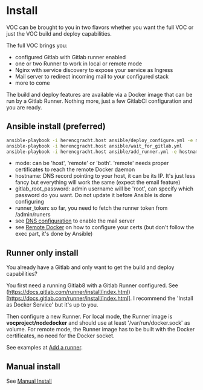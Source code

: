 # Install

VOC can be brought to you in two flavors whether you want the full VOC or just the VOC build and deploy capabilities. 

The full VOC brings you:
* configured Gitlab with Gitlab runner enabled
* one or two Runner to work in local or remote mode
* Nginx with service discovery to expose your service as Ingress
* Mail server to redirect incoming mail to your configured stack
* more to come


The build and deploy features are available via a Docker image that can be run by a Gitlab Runner. Nothing more, just a 
few GitlabCI configuration and you are ready. 



## Ansible install (preferred)

```bash
ansible-playbook -i herencgracht.host ansible/deploy_configure.yml -e mode=host -e hostname=gitlab.remip.eu -e gitlab_root_password=rootroot
ansible-playbook -i herencgracht.host ansible/wait_for_gitlab.yml
ansible-playbook -i herencgracht.host ansible/add_runner.yml -e hostname=gitlab.remip.eu -e runner_token=GNhcsYvUpUoZS48xusmG
```

* mode: can be 'host', 'remote' or 'both'. 'remote' needs proper certificates to reach the remote Docker daemon
* hostname: DNS record pointing to your host, it can be its IP. It's just less fancy but everything will work the same (expect the email feature)
* gitlab_root_password: admin username will be 'root', can specify which password do you want. Do not update it before Ansible is done configuring
* runner_token: so far, you need to fetch the runner token from /admin/runers
* see [DNS configuration](Mailin.md#dns-configuration) to enable the mail server
* see [Remote Docker](Config-Runner.md#remote-docker) on how to configure your certs (but don't follow the exec part, it's done by Ansible)


## Runner only install

You already have a Gitlab and only want to get the build and deploy capabilities?
 
You first need a running Gitlab8 with a Gitlab Runner configured. See (https://docs.gitlab.com/runner/install/index.html)[https://docs.gitlab.com/runner/install/index.html]. 
I recommend the 'Install as Docker Service' but it's up to you. 

Then configure a new Runner. For local mode, the Runner image is __vocproject/nodedocker__ and should use at least '/var/run/docker.sock' as volume. 
For remote mode, the Runner image has to be built with the Docker certificates, no need for the Docker socket. 

See examples at [Add a runner](Manual-Config-Runner.md#add-a-runner). 



## Manual install

See [Manual Install](Manual-Install.md)
